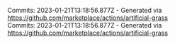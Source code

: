 Commits: 2023-01-21T13:18:56.877Z - Generated via https://github.com/marketplace/actions/artificial-grass
<br>
Commits: 2023-01-21T13:18:56.877Z - Generated via https://github.com/marketplace/actions/artificial-grass
<br>
